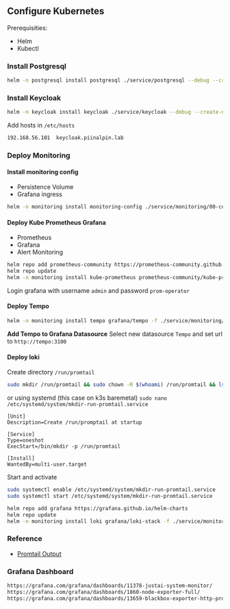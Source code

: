 ## Configure Kubernetes

Prerequisities:
- Helm
- Kubectl

### Install Postgresql
```bash
helm -n postgresql install postgresql ./service/postgresql --debug --create-namespace 
```

### Install Keycloak
```bash
helm -n keycloak install keycloak ./service/keycloak --debug --create-namespace 
```

Add hosts in `/etc/hosts`
```bash
192.168.56.101	keycloak.piinalpin.lab
```

### Deploy Monitoring

#### Install monitoring config
- Persistence Volume
- Grafana ingress

```bash
helm -n monitoring install monitoring-config ./service/monitoring/00-config --create-namespace
```

#### Deploy Kube Prometheus Grafana
- Prometheus
- Grafana
- Alert Monitoring

```bash
helm repo add prometheus-community https://prometheus-community.github.io/helm-charts 
helm repo update
helm -n monitoring install kube-prometheus prometheus-community/kube-prometheus-stack -f .service/monitoring/kube-prom/values.yaml --create-namespace
```

Login grafana with username `admin` and password `prom-operator`

#### Deploy Tempo

```bash
helm -n monitoring install tempo grafana/tempo -f ./service/monitoring/tempo/values.yaml
```
**Add Tempo to Grafana Datasource**
Select new datasource `Tempo` and set url to `http://tempo:3100`

#### Deploy loki

Create directory `/run/promtail`
```bash
sudo mkdir /run/promtail && sudo chown -R $(whoami) /run/promtail && ls /run && exit
```

or using systemd (this case on k3s baremetal) `sudo nano /etc/systemd/system/mkdir-run-promtail.service`

```systemd
[Unit]
Description=Create /run/promptail at startup

[Service]
Type=oneshot
ExecStart=/bin/mkdir -p /run/promtail

[Install]
WantedBy=multi-user.target
```

Start and activate
```bash
sudo systemctl enable /etc/systemd/system/mkdir-run-promtail.service
sudo systemctl start /etc/systemd/system/mkdir-run-promtail.service
```

```bash
helm repo add grafana https://grafana.github.io/helm-charts
helm repo update
helm -n monitoring install loki grafana/loki-stack -f ./service/monitoring/loki-stack/values.yaml --create-namespace
```

### Reference
- [Promtail Output](https://grafana.com/docs/loki/latest/send-data/promtail/stages/output/)

### Grafana Dashboard
```bash
https://grafana.com/grafana/dashboards/11378-justai-system-monitor/
https://grafana.com/grafana/dashboards/1860-node-exporter-full/
https://grafana.com/grafana/dashboards/13659-blackbox-exporter-http-prober/
```